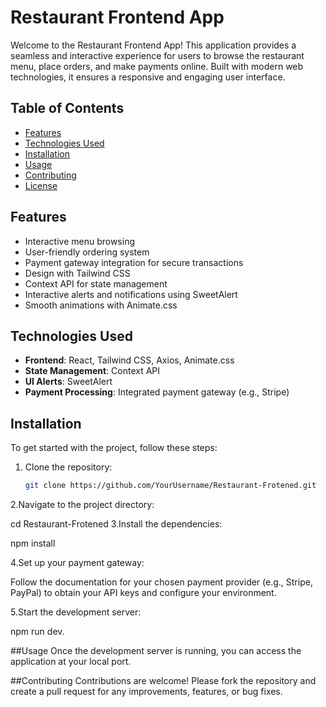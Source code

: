 # Restaurant Frontend App

Welcome to the Restaurant Frontend App! This application provides a seamless and interactive experience for users to browse the restaurant menu, place orders, and make payments online. Built with modern web technologies, it ensures a responsive and engaging user interface.

## Table of Contents

- [Features](#features)
- [Technologies Used](#technologies-used)
- [Installation](#installation)
- [Usage](#usage)
- [Contributing](#contributing)
- [License](#license)

## Features

- Interactive menu browsing
- User-friendly ordering system
- Payment gateway integration for secure transactions
- Design with Tailwind CSS
- Context API for state management
- Interactive alerts and notifications using SweetAlert
- Smooth animations with Animate.css

## Technologies Used

- **Frontend**: React, Tailwind CSS, Axios, Animate.css
- **State Management**: Context API
- **UI Alerts**: SweetAlert
- **Payment Processing**: Integrated payment gateway (e.g., Stripe)

## Installation

To get started with the project, follow these steps:

1. Clone the repository:

   ```bash
   git clone https://github.com/YourUsername/Restaurant-Frotened.git

2.Navigate to the project directory:

  cd Restaurant-Frotened
3.Install the dependencies:

  npm install
  
4.Set up your payment gateway:

Follow the documentation for your chosen payment provider (e.g., Stripe, PayPal) to obtain your API keys and configure your environment.

5.Start the development server:

  npm run dev.

##Usage
Once the development server is running, you can access the application at your local port.

##Contributing
Contributions are welcome! Please fork the repository and create a pull request for any improvements, features, or bug fixes.


